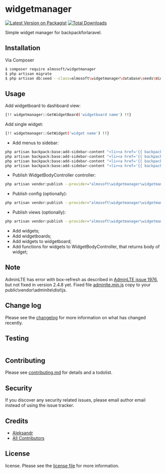 # widgetmanager

[![Latest Version on Packagist][ico-version]][link-packagist]
[![Total Downloads][ico-downloads]][link-downloads]

Simple widget manager for backpackforlaravel. 

## Installation

Via Composer

``` bash
$ composer require almosoft/widgetmanager
$ php artisan migrate
$ php artisan db:seed --class=almosoft\widgetmanager\database\seeds\WidgetLayoutsSeeder
```

## Usage

Add widgetboard to dashboard view:
``` bash
{!! widgetmanager::GetWidgetBoard('widgetboard name') !!}
```

Add single widget:
``` bash
{!! widgetmanager::GetWidget('widget name') !!}
```

* Add menus to sidebar:
``` bash
php artisan backpack:base:add-sidebar-content "<li><a href='{{ backpack_url('widget') }}'><i class='fa fa-tag'></i> <span>Widgets</span></a></li>"
php artisan backpack:base:add-sidebar-content "<li><a href='{{ backpack_url('widgetlayout') }}'><i class='fa fa-tag'></i> <span>Widget Layouts</span></a></li>"
php artisan backpack:base:add-sidebar-content "<li><a href='{{ backpack_url('widgetboard') }}'><i class='fa fa-tag'></i> <span>Widgetboards</span></a></li>"
php artisan backpack:base:add-sidebar-content "<li><a href='{{ backpack_url('widgetboardwidget') }}'><i class='fa fa-tag'></i> <span>Widgetboard-widgets</span></a></li>"
```

* Publish WidgetBodyController controller:
``` bash
php artisan vendor:publish --provider="almosoft\widgetmanager\widgetmanagerServiceProvider" --tag="widgetmanager.widgetbodycontroller"
```

* Publish config (optionally):
``` bash
php artisan vendor:publish --provider="almosoft\widgetmanager\widgetmanagerServiceProvider" --tag="widgetmanager.config"
```

* Publish views (optionally):
``` bash
php artisan vendor:publish --provider="almosoft\widgetmanager\widgetmanagerServiceProvider" --tag="widgetmanager.views"
```

* Add widgets;
* Add widgetboards;
* Add widgets to widgetboard;
* Add functions for widgets to WidgetBodyController, that returns body of widget;

## Note

AdminLTE has error with box-refresh as described in [AdminLTE issue 1976](https://github.com/almasaeed2010/AdminLTE/issues/1976),
but not fixed in version 2.4.8 yet. 
Fixed file [adminlte.min.js](https://github.com/Aleksandr1705/widgetmanager/blob/master/src/public/vendor/adminlte/dist/js/adminlte.min.js) 
copy to your public\vendor\adminlte\dist\js\.


## Change log

Please see the [changelog](changelog.md) for more information on what has changed recently.

## Testing

``` bash

```

## Contributing

Please see [contributing.md](contributing.md) for details and a todolist.

## Security

If you discover any security related issues, please email author email instead of using the issue tracker.

## Credits

- [Aleksandr][link-author]
- [All Contributors][link-contributors]

## License

license. Please see the [license file](license.md) for more information.

[ico-version]: https://img.shields.io/packagist/v/almosoft/widgetmanager.svg?style=flat-square
[ico-downloads]: https://img.shields.io/packagist/dt/almosoft/widgetmanager.svg?style=flat-square
[ico-travis]: https://img.shields.io/travis/almosoft/widgetmanager/master.svg?style=flat-square
[ico-styleci]: https://styleci.io/repos/12345678/shield

[link-packagist]: https://packagist.org/packages/almosoft/widgetmanager
[link-downloads]: https://packagist.org/packages/almosoft/widgetmanager
[link-travis]: https://travis-ci.org/almosoft/widgetmanager
[link-styleci]: https://styleci.io/repos/12345678
[link-author]: https://github.com/almosoft
[link-contributors]: ../../contributors]
